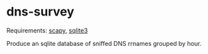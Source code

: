 # dns-survey

Requirements: [scapy](https://pypi.python.org/pypi/scapy), [sqlite3](https://docs.python.org/2/library/sqlite3.html)

Produce an sqlite database of sniffed DNS rrnames grouped by hour.
